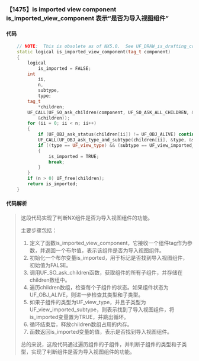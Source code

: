 ### 【1475】is imported view component is_imported_view_component 表示“是否为导入视图组件”

#### 代码

```cpp
    // NOTE:  This is obsolete as of NX5.0.  See UF_DRAW_is_drafting_component.  
    static logical is_imported_view_component(tag_t component)  
    {  
        logical  
            is_imported = FALSE;  
        int  
            ii,  
            n,  
            subtype,  
            type;  
        tag_t  
            *children;  
        UF_CALL(UF_SO_ask_children(component, UF_SO_ASK_ALL_CHILDREN, &n,  
            &children));  
        for (ii = 0; ii < n; ii++)  
        {  
            if (UF_OBJ_ask_status(children[ii]) != UF_OBJ_ALIVE) continue;  
            UF_CALL(UF_OBJ_ask_type_and_subtype(children[ii], &type, &subtype));  
            if ((type == UF_view_type) && (subtype == UF_view_imported_subtype))  
            {  
                is_imported = TRUE;  
                break;  
            }  
        }  
        if (n > 0) UF_free(children);  
        return is_imported;  
    }

```

#### 代码解析

> 这段代码实现了判断NX组件是否为导入视图组件的功能。
>
> 主要步骤包括：
>
> 1. 定义了函数is_imported_view_component，它接收一个组件tag作为参数，并返回一个布尔值，表示该组件是否为导入视图组件。
> 2. 初始化一个布尔变量is_imported，用于标记是否找到导入视图组件，初始值为FALSE。
> 3. 调用UF_SO_ask_children函数，获取组件的所有子组件，并存储在children数组中。
> 4. 遍历children数组，检查每个子组件的状态。如果组件状态为UF_OBJ_ALIVE，则进一步检查其类型和子类型。
> 5. 如果子组件的类型为UF_view_type，并且子类型为UF_view_imported_subtype，则表示找到了导入视图组件，将is_imported变量置为TRUE，并跳出循环。
> 6. 循环结束后，释放children数组占用的内存。
> 7. 函数返回is_imported变量的值，表示是否找到导入视图组件。
>
> 总的来说，这段代码通过遍历组件的子组件，并判断子组件的类型和子类型，实现了判断组件是否为导入视图组件的功能。
>
